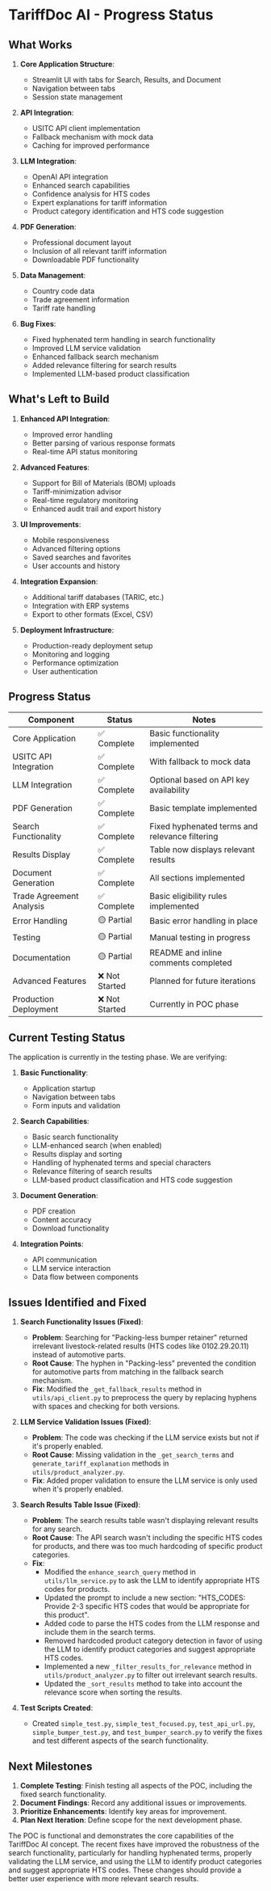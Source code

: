 # TariffDoc AI - Progress Status

## What Works

1. **Core Application Structure**:
   - Streamlit UI with tabs for Search, Results, and Document
   - Navigation between tabs
   - Session state management

2. **API Integration**:
   - USITC API client implementation
   - Fallback mechanism with mock data
   - Caching for improved performance

3. **LLM Integration**:
   - OpenAI API integration
   - Enhanced search capabilities
   - Confidence analysis for HTS codes
   - Expert explanations for tariff information
   - Product category identification and HTS code suggestion

4. **PDF Generation**:
   - Professional document layout
   - Inclusion of all relevant tariff information
   - Downloadable PDF functionality

5. **Data Management**:
   - Country code data
   - Trade agreement information
   - Tariff rate handling

6. **Bug Fixes**:
   - Fixed hyphenated term handling in search functionality
   - Improved LLM service validation
   - Enhanced fallback search mechanism
   - Added relevance filtering for search results
   - Implemented LLM-based product classification

## What's Left to Build

1. **Enhanced API Integration**:
   - Improved error handling
   - Better parsing of various response formats
   - Real-time API status monitoring

2. **Advanced Features**:
   - Support for Bill of Materials (BOM) uploads
   - Tariff-minimization advisor
   - Real-time regulatory monitoring
   - Enhanced audit trail and export history

3. **UI Improvements**:
   - Mobile responsiveness
   - Advanced filtering options
   - Saved searches and favorites
   - User accounts and history

4. **Integration Expansion**:
   - Additional tariff databases (TARIC, etc.)
   - Integration with ERP systems
   - Export to other formats (Excel, CSV)

5. **Deployment Infrastructure**:
   - Production-ready deployment setup
   - Monitoring and logging
   - Performance optimization
   - User authentication

## Progress Status

| Component               | Status      | Notes                                           |
|-------------------------|-------------|------------------------------------------------|
| Core Application        | ✅ Complete | Basic functionality implemented                 |
| USITC API Integration   | ✅ Complete | With fallback to mock data                      |
| LLM Integration         | ✅ Complete | Optional based on API key availability          |
| PDF Generation          | ✅ Complete | Basic template implemented                      |
| Search Functionality    | ✅ Complete | Fixed hyphenated terms and relevance filtering  |
| Results Display         | ✅ Complete | Table now displays relevant results             |
| Document Generation     | ✅ Complete | All sections implemented                        |
| Trade Agreement Analysis| ✅ Complete | Basic eligibility rules implemented             |
| Error Handling          | 🟡 Partial  | Basic error handling in place                   |
| Testing                 | 🟡 Partial  | Manual testing in progress                      |
| Documentation           | 🟡 Partial  | README and inline comments completed            |
| Advanced Features       | ❌ Not Started | Planned for future iterations                |
| Production Deployment   | ❌ Not Started | Currently in POC phase                       |

## Current Testing Status

The application is currently in the testing phase. We are verifying:

1. **Basic Functionality**:
   - Application startup
   - Navigation between tabs
   - Form inputs and validation

2. **Search Capabilities**:
   - Basic search functionality
   - LLM-enhanced search (when enabled)
   - Results display and sorting
   - Handling of hyphenated terms and special characters
   - Relevance filtering of search results
   - LLM-based product classification and HTS code suggestion

3. **Document Generation**:
   - PDF creation
   - Content accuracy
   - Download functionality

4. **Integration Points**:
   - API communication
   - LLM service interaction
   - Data flow between components

## Issues Identified and Fixed

1. **Search Functionality Issues (Fixed)**:
   - **Problem**: Searching for "Packing-less bumper retainer" returned irrelevant livestock-related results (HTS codes like 0102.29.20.11) instead of automotive parts.
   - **Root Cause**: The hyphen in "Packing-less" prevented the condition for automotive parts from matching in the fallback search mechanism.
   - **Fix**: Modified the `_get_fallback_results` method in `utils/api_client.py` to preprocess the query by replacing hyphens with spaces and checking for both versions.

2. **LLM Service Validation Issues (Fixed)**:
   - **Problem**: The code was checking if the LLM service exists but not if it's properly enabled.
   - **Root Cause**: Missing validation in the `_get_search_terms` and `generate_tariff_explanation` methods in `utils/product_analyzer.py`.
   - **Fix**: Added proper validation to ensure the LLM service is only used when it's properly enabled.

3. **Search Results Table Issue (Fixed)**:
   - **Problem**: The search results table wasn't displaying relevant results for any search.
   - **Root Cause**: The API search wasn't including the specific HTS codes for products, and there was too much hardcoding of specific product categories.
   - **Fix**: 
     - Modified the `enhance_search_query` method in `utils/llm_service.py` to ask the LLM to identify appropriate HTS codes for products.
     - Updated the prompt to include a new section: "HTS_CODES: Provide 2-3 specific HTS codes that would be appropriate for this product".
     - Added code to parse the HTS codes from the LLM response and include them in the search terms.
     - Removed hardcoded product category detection in favor of using the LLM to identify product categories and suggest appropriate HTS codes.
     - Implemented a new `_filter_results_for_relevance` method in `utils/product_analyzer.py` to filter out irrelevant search results.
     - Updated the `_sort_results` method to take into account the relevance score when sorting the results.

4. **Test Scripts Created**:
   - Created `simple_test.py`, `simple_test_focused.py`, `test_api_url.py`, `simple_bumper_test.py`, and `test_bumper_search.py` to verify the fixes and test different aspects of the search functionality.

## Next Milestones

1. **Complete Testing**: Finish testing all aspects of the POC, including the fixed search functionality.
2. **Document Findings**: Record any additional issues or improvements.
3. **Prioritize Enhancements**: Identify key areas for improvement.
4. **Plan Next Iteration**: Define scope for the next development phase.

The POC is functional and demonstrates the core capabilities of the TariffDoc AI concept. The recent fixes have improved the robustness of the search functionality, particularly for handling hyphenated terms, properly validating the LLM service, and using the LLM to identify product categories and suggest appropriate HTS codes. These changes should provide a better user experience with more relevant search results.
